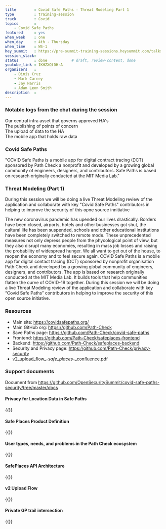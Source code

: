 ```yaml
---
title        : Covid Safe Paths - Threat Modeling Part 1
type         : training-session
track        : Covid
topics       :
    - Covid Safe Paths
featured     : yes
when_week    : one
when_day     : 4th - Thursday
when_time    : WS-1
hey_summit   : https://pre-summit-training-sessions.heysummit.com/talks/threat-modeling-on-covid-apps/
session_slack:
status       : done           # draft, review-content, done
youtube_link : IKHZXQfDHrA
organizers   : 
    - Dinis Cruz
    - Mark Carney
    - Jay Harris
    - Adam Leon Smith
description  : 
---
```



### Notable logs from the chat during the session

Our central infra asset that governs approved HA's  \
The publishing of points of concern               \
The upload of data to the HA                    \
The mobile app that holds raw data 


### Covid Safe Paths

"COVID Safe Paths is a mobile app for digital contract tracing (DCT) sponsored by Path Check a nonprofit and developed by a growing global community of engineers, designers, and contributors. Safe Paths is based on research originally conducted at the MIT Media Lab."

### Threat Modeling (Part 1)

During this session we will be doing a live Threat Modeling review of the application and collaborate with key "Covid Safe Paths" contributors in helping to improve the security of this opne source innitiative

The new coronavirus pandemic has upended our lives drastically. Borders have been closed, airports, hotels and other businesses got shut, the cultural life has been suspended, schools and other educational institutions have been completely switched to remote mode. These unprecedented measures not only depress people from the phycological point of view, but they also disrupt many economies, resulting in mass job losses and raising the probability of widespread hunger.
We all want to get out of the house, to reopen the economy and to feel secure again. COVID Safe Paths is a mobile app for digital contact tracing (DCT) sponsored by nonprofit organisation Path Check and developed by a growing global community of engineers, designers, and contributors. The app is based on research originally conducted at the MIT Media Lab. It builds tools that help communities flatten the curve of COVID-19 together.
During this session we will be doing a live Threat Modeling review of the application and collaborate with key “Covid Safe Paths” contributors in helping to improve the security of this open source initiative.

### Resources

 - Main site: https://covidsafepaths.org/
 - Main GitHub org: https://github.com/Path-Check
 - Save Paths page: https://github.com/Path-Check/covid-safe-paths
 - Frontend: https://github.com/Path-Check/safeplaces-frontend
 - Backend: https://github.com/Path-Check/safeplaces-backend
 - Security and Privacy page: https://github.com/Path-Check/privacy-security 
 - [v2_upload_flow_-_safe_places_-_confluence.pdf](https://os-summit.slack.com/files/U014V5N4RLL/F014PAGSZ6X/v2_upload_flow_-_safe_places_-_confluence.pdf)

### Support documents

Document from https://github.com/OpenSecuritySummit/covid-safe-paths-security/tree/master/docs

#### Privacy for Location Data in Safe Paths

{{<pdf src="https://raw.githubusercontent.com/OpenSecuritySummit/covid-safe-paths-security/master/docs/TEST-PrivacyforLocationDatainSafePaths-030620-1535.pdf">}}


#### Safe Places Product Definition

{{<pdf src="https://github.com/OpenSecuritySummit/covid-safe-paths-security/raw/master/docs/PROD-SafePlacesProductDefinition-030620-0756.pdf" >}}

#### User types, needs, and problems in the Path Check ecosystem

{{<pdf src="https://github.com/OpenSecuritySummit/covid-safe-paths-security/raw/master/docs/PROD-Usertypes%2Cneeds%2CandproblemsinthePathCheckecosystem-030620-0757.pdf" >}}

#### SafePlaces API Architecture

{{<pdf src="https://github.com/OpenSecuritySummit/covid-safe-paths-security/raw/master/docs/SA-SafePlacesAPIArchitecture-030620-0758.pdf" >}}

#### v2 Upload Flow

{{<pdf src="https://github.com/OpenSecuritySummit/covid-safe-paths-security/raw/master/docs/v2%20Upload%20Flow%20-%20Safe%20Places%20-%20Confluence.pdf" >}}

#### Private GP trail intersection

{{<pdf src="https://github.com/PrivateKit/PrivacyDocuments/raw/master/GpsEncryption.pdf" >}}
